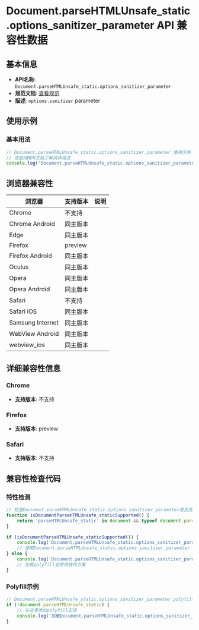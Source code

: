 # Document.parseHTMLUnsafe_static.options_sanitizer_parameter API 兼容性数据

## 基本信息

- **API名称**: `Document.parseHTMLUnsafe_static.options_sanitizer_parameter`
- **规范文档**: [查看规范](https://wicg.github.io/sanitizer-api/#dom-shadowroot-sethtmlunsafe)
- **描述**: `options.sanitizer` parameter

## 使用示例

### 基本用法

```javascript
// Document.parseHTMLUnsafe_static.options_sanitizer_parameter 使用示例
// 请查阅MDN文档了解具体用法
console.log('Document.parseHTMLUnsafe_static.options_sanitizer_parameter API');
```

## 浏览器兼容性

| 浏览器 | 支持版本 | 说明 |
|--------|----------|------|
| Chrome | 不支持 |  |
| Chrome Android | 同主版本 |  |
| Edge | 同主版本 |  |
| Firefox | preview |  |
| Firefox Android | 同主版本 |  |
| Oculus | 同主版本 |  |
| Opera | 同主版本 |  |
| Opera Android | 同主版本 |  |
| Safari | 不支持 |  |
| Safari iOS | 同主版本 |  |
| Samsung Internet | 同主版本 |  |
| WebView Android | 同主版本 |  |
| webview_ios | 同主版本 |  |

## 详细兼容性信息

### Chrome

- **支持版本**: 不支持

### Firefox

- **支持版本**: preview

### Safari

- **支持版本**: 不支持

## 兼容性检查代码

### 特性检测

```javascript
// 检查Document.parseHTMLUnsafe_static.options_sanitizer_parameter是否支持
function isDocumentParseHTMLUnsafe_staticSupported() {
    return 'parseHTMLUnsafe_static' in document && typeof document.parseHTMLUnsafe_static === 'function';
}

if (isDocumentParseHTMLUnsafe_staticSupported()) {
    console.log('Document.parseHTMLUnsafe_static.options_sanitizer_parameter 支持');
    // 使用Document.parseHTMLUnsafe_static.options_sanitizer_parameter
} else {
    console.log('Document.parseHTMLUnsafe_static.options_sanitizer_parameter 不支持，需要polyfill');
    // 加载polyfill或使用替代方案
}
```

### Polyfill示例

```javascript
// Document.parseHTMLUnsafe_static.options_sanitizer_parameter polyfill
if (!document.parseHTMLUnsafe_static) {
    // 在这里添加polyfill实现
    console.log('加载Document.parseHTMLUnsafe_static.options_sanitizer_parameter polyfill');
}
```

